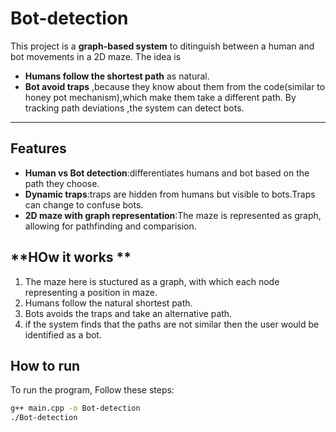 # Bot-detection
This project is a **graph-based system** to ditinguish between a human and bot movements in a 2D maze.
The idea is 
- **Humans follow the shortest path** as natural.
- **Bot avoid traps** ,because they know about them from the code(similar to honey pot mechanism),which make them take a different path.
By tracking path deviations ,the system can detect bots.
--- 

## **Features**
- **Human vs Bot detection**:differentiates humans and bot based on the path they choose.
- **Dynamic traps**:traps are hidden from humans but visible to bots.Traps can change to confuse bots.
- **2D maze with graph representation**:The maze is represented as graph, allowing for pathfinding and comparision.


## **HOw it works **
1. The maze here is stuctured as a graph, with which each node representing a position in maze.
2. Humans follow the natural shortest path.
3. Bots avoids the traps and take an alternative path.
4. if the system finds that the paths are not similar then the user would be identified as a bot.
 


## **How to run**
To run the program, Follow these steps:
```bash
g++ main.cpp -o Bot-detection
./Bot-detection